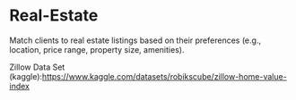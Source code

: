 # Real-Estate
Match clients to real estate listings based on their preferences (e.g., location, price range, property size, amenities).

Zillow Data Set (kaggle):https://www.kaggle.com/datasets/robikscube/zillow-home-value-index
